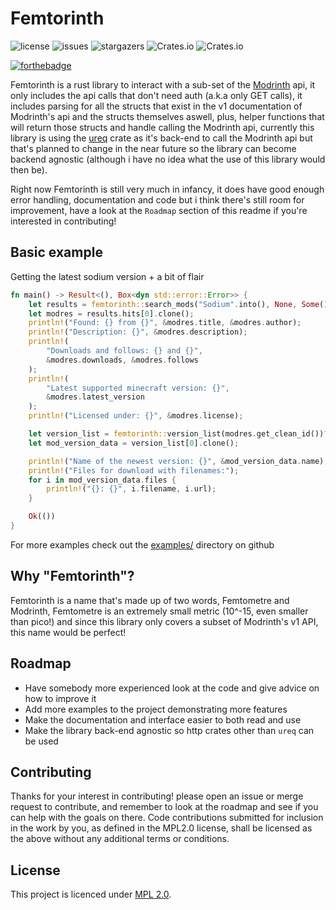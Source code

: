 # Femtorinth
![license](https://img.shields.io/github/license/phnixir/femtorinth)
![issues](https://img.shields.io/github/issues-raw/phnixir/femtorinth)
![stargazers](https://img.shields.io/github/stars/phnixir/femtorinth)
![Crates.io](https://img.shields.io/crates/d/femtorinth)
![Crates.io](https://img.shields.io/crates/v/femtorinth)

[![forthebadge](https://forthebadge.com/images/badges/made-with-rust.svg)](https://forthebadge.com)

Femtorinth is a rust library to interact with a sub-set of the [Modrinth][modrinth] api,
it only includes the api calls that don't need auth (a.k.a only GET calls), it includes
parsing for all the structs that exist in the v1 documentation of Modrinth's api and the
structs themselves aswell, plus, helper functions that will return those structs and
handle calling the Modrinth api, currently this library is using the [ureq][ureq] crate
as it's back-end to call the Modrinth api but that's planned to change in the near future
so the library can become backend agnostic (although i have no idea what the use of this
library would then be).

Right now Femtorinth is still very much in infancy, it does have good enough error handling,
documentation and code but i think there's still room for improvement, have a look at the
`Roadmap` section of this readme if you're interested in contributing!

[modrinth]: https://modrinth.com
[ureq]: https://crates.io/crates/ureq

## Basic example
Getting the latest sodium version + a bit of flair
```rust
fn main() -> Result<(), Box<dyn std::error::Error>> {
    let results = femtorinth::search_mods("Sodium".into(), None, Some(1))?;
    let modres = results.hits[0].clone();
    println!("Found: {} from {}", &modres.title, &modres.author);
    println!("Description: {}", &modres.description);
    println!(
        "Downloads and follows: {} and {}",
        &modres.downloads, &modres.follows
    );
    println!(
        "Latest supported minecraft version: {}",
        &modres.latest_version
    );
    println!("Licensed under: {}", &modres.license);

    let version_list = femtorinth::version_list(modres.get_clean_id())?;
    let mod_version_data = version_list[0].clone();

    println!("Name of the newest version: {}", &mod_version_data.name);
    println!("Files for download with filenames:");
    for i in mod_version_data.files {
        println!("{}: {}", i.filename, i.url);
    }

    Ok(())
}
```
For more examples check out the [examples/][examples] directory on github

[examples]: https://github.com/phnixir/femtorinth

## Why "Femtorinth"?
Femtorinth is a name that's made up of two words, Femtometre and Modrinth,
Femtometre is an extremely small metric (10^-15, even smaller than pico!)
and since this library only covers a subset of Modrinth's v1 API, this
name would be perfect!

## Roadmap
- Have somebody more experienced look at the code and give advice on how to improve it
- Add more examples to the project demonstrating more features
- Make the documentation and interface easier to both read and use
- Make the library back-end agnostic so http crates other than `ureq` can be used

## Contributing
Thanks for your interest in contributing! please open an issue or merge request
to contribute, and remember to look at the roadmap and see if you can help with
the goals on there. Code contributions submitted for inclusion in the work by
you, as defined in the MPL2.0 license, shall be licensed as the above without
any additional terms or conditions.

## License
This project is licenced under [MPL 2.0][license].

[license]: https://www.mozilla.org/en-US/MPL/2.0/
